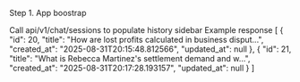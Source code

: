 Step 1. App boostrap

Call api/v1/chat/sessions to populate history sidebar
Example response
[
{
"id": 20,
"title": "How are lost profits calculated in business disput...",
"created_at": "2025-08-31T20:15:48.812566",
"updated_at": null
},
{
"id": 21,
"title": "What is Rebecca Martinez's settlement demand and w...",
"created_at": "2025-08-31T20:17:28.193157",
"updated_at": null
}
]
